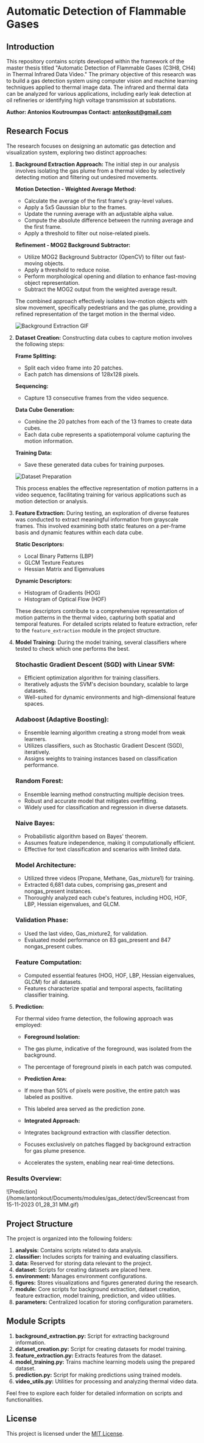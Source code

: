 # Automatic Detection of Flammable Gases

## Introduction

This repository contains scripts developed within the framework of the master thesis titled "Automatic Detection of Flammable Gases (C3H8, CH4) in Thermal Infrared Data Video." The primary objective of this research was to build a gas detection system using computer vision and machine learning techniques applied to thermal image data. The infrared and thermal data can be analyzed for various applications, including early leak detection at oil refineries or identifying high voltage transmission at substations.

**Author: Antonios Koutroumpas
Contact: antonkout@gmail.com**

## Research Focus

The research focuses on designing an automatic gas detection and visualization system, exploring two distinct approaches:

1. **Background Extraction Approach:**
    The initial step in our analysis involves isolating the gas plume from a thermal video by selectively detecting motion and filtering out undesired movements.

    **Motion Detection - Weighted Average Method:**
    - Calculate the average of the first frame's gray-level values.
    - Apply a 5x5 Gaussian blur to the frames.
    - Update the running average with an adjustable alpha value.
    - Compute the absolute difference between the running average and the first frame.
    - Apply a threshold to filter out noise-related pixels.

    **Refinement - MOG2 Background Subtractor:**
    - Utilize MOG2 Background Subtractor (OpenCV) to filter out fast-moving objects.
    - Apply a threshold to reduce noise.
    - Perform morphological opening and dilation to enhance fast-moving object representation.
    - Subtract the MOG2 output from the weighted average result.

    The combined approach effectively isolates low-motion objects with slow movement, specifically pedestrians and the gas plume, providing a refined representation of the target motion in the thermal video.
    
    ![Background Extraction GIF](/home/antonkout/Documents/modules/gas_detect/dev/background_extraction.gif)

2. **Dataset Creation:**
    Constructing data cubes to capture motion involves the following steps:

    **Frame Splitting:**
    - Split each video frame into 20 patches.
    - Each patch has dimensions of 128x128 pixels.

    **Sequencing:**
    - Capture 13 consecutive frames from the video sequence.

    **Data Cube Generation:**
    - Combine the 20 patches from each of the 13 frames to create data cubes.
    - Each data cube represents a spatiotemporal volume capturing the motion information.

    **Training Data:**
    - Save these generated data cubes for training purposes.

    ![Dataset Preparation](/home/antonkout/Documents/modules/gas_detect/dev/grid.png)

    This process enables the effective representation of motion patterns in a video sequence, facilitating training for various applications such as motion detection or analysis.

3. **Feature Extraction:**
    During testing, an exploration of diverse features was conducted to extract meaningful information from grayscale frames. This involved examining both static features on a per-frame basis and dynamic features within each data cube.

    **Static Descriptors:**
    - Local Binary Patterns (LBP)
    - GLCM Texture Features
    - Hessian Matrix and Eigenvalues

    **Dynamic Descriptors:**
    - Histogram of Gradients (HOG)
    - Histogram of Optical Flow (HOF)

    These descriptors contribute to a comprehensive representation of motion patterns in the thermal video, capturing both spatial and temporal features. For detailed scripts related to feature extraction, refer to the `feature_extraction` module in the project structure.

4. **Model Training:**
    During the model training, several classifiers where tested to check which one performs the best.
    
    ### Stochastic Gradient Descent (SGD) with Linear SVM:
    - Efficient optimization algorithm for training classifiers.
    - Iteratively adjusts the SVM's decision boundary, scalable to large datasets.
    - Well-suited for dynamic environments and high-dimensional feature spaces.

    ### Adaboost (Adaptive Boosting):
    - Ensemble learning algorithm creating a strong model from weak learners.
    - Utilizes classifiers, such as Stochastic Gradient Descent (SGD), iteratively.
    - Assigns weights to training instances based on classification performance.

    ### Random Forest:
    - Ensemble learning method constructing multiple decision trees.
    - Robust and accurate model that mitigates overfitting.
    - Widely used for classification and regression in diverse datasets.

    ### Naive Bayes:
    - Probabilistic algorithm based on Bayes' theorem.
    - Assumes feature independence, making it computationally efficient.
    - Effective for text classification and scenarios with limited data.

    ### Model Architecture:
    - Utilized three videos (Propane, Methane, Gas_mixture1) for training.
    - Extracted 6,681 data cubes, comprising gas_present and nongas_present instances.
    - Thoroughly analyzed each cube's features, including HOG, HOF, LBP, Hessian eigenvalues, and GLCM.

    ### Validation Phase:
    - Used the last video, Gas_mixture2, for validation.
    - Evaluated model performance on 83 gas_present and 847 nongas_present cubes.

    ### Feature Computation:
    - Computed essential features (HOG, HOF, LBP, Hessian eigenvalues, GLCM) for all datasets.
    - Features characterize spatial and temporal aspects, facilitating classifier training.

5. **Prediction:**

    For thermal video frame detection, the following approach was employed:

    - **Foreground Isolation:**
    - The gas plume, indicative of the foreground, was isolated from the background.
    - The percentage of foreground pixels in each patch was computed.

    - **Prediction Area:**
    - If more than 50% of pixels were positive, the entire patch was labeled as positive.
    - This labeled area served as the prediction zone.

    - **Integrated Approach:**
    - Integrates background extraction with classifier detection.
    - Focuses exclusively on patches flagged by background extraction for gas plume presence.
    - Accelerates the system, enabling near real-time detections.

### Results Overview:
![Prediction](/home/antonkout/Documents/modules/gas_detect/dev/Screencast from 15-11-2023 01_28_31 ΜΜ.gif)

## Project Structure

The project is organized into the following folders:

1. **analysis:** Contains scripts related to data analysis.
2. **classifier:** Includes scripts for training and evaluating classifiers.
3. **data:** Reserved for storing data relevant to the project.
4. **dataset:** Scripts for creating datasets are placed here.
5. **environment:** Manages environment configurations.
6. **figures:** Stores visualizations and figures generated during the research.
7. **module:** Core scripts for background extraction, dataset creation, feature extraction, model training, prediction, and video utilities.
8. **parameters:** Centralized location for storing configuration parameters.

## Module Scripts

1. **background_extraction.py:** Script for extracting background information.
2. **dataset_creation.py:** Script for creating datasets for model training.
3. **feature_extraction.py:** Extracts features from the dataset.
4. **model_training.py:** Trains machine learning models using the prepared dataset.
5. **prediction.py:** Script for making predictions using trained models.
6. **video_utils.py:** Utilities for processing and analyzing thermal video data.

Feel free to explore each folder for detailed information on scripts and functionalities.

## License

This project is licensed under the [MIT License](LICENSE).
